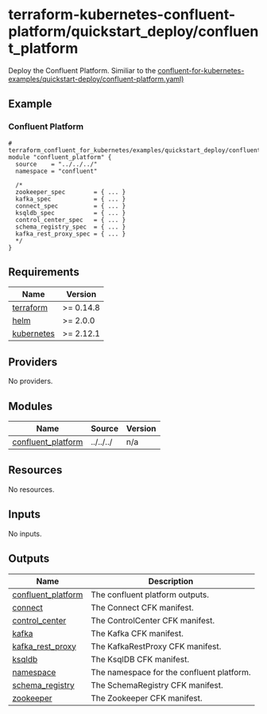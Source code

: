 # terraform-kubernetes-confluent-platform/quickstart_deploy/confluent_platform

Deploy the Confluent Platform. Similiar to the [confluent-for-kubernetes-examples/quickstart-deploy/confluent-platform.yaml)](https://github.com/confluentinc/confluent-kubernetes-examples/blob/master/quickstart-deploy/confluent-platform.yaml)

<!-- BEGINNING OF PRE-COMMIT-TERRAFORM DOCS HOOK -->

## Example

### Confluent Platform

```hcl
# terraform_confluent_for_kubernetes/examples/quickstart_deploy/confluent_platform/main.tf
module "confluent_platform" {
  source    = "../../../"
  namespace = "confluent"

  /*
  zookeeper_spec        = { ... }
  kafka_spec            = { ... }
  connect_spec          = { ... }
  ksqldb_spec           = { ... }
  control_center_spec   = { ... }
  schema_registry_spec  = { ... }
  kafka_rest_proxy_spec = { ... }
  */
}
```

## Requirements

| Name | Version |
|------|---------|
| <a name="requirement_terraform"></a> [terraform](#requirement\_terraform) | >= 0.14.8 |
| <a name="requirement_helm"></a> [helm](#requirement\_helm) | >= 2.0.0 |
| <a name="requirement_kubernetes"></a> [kubernetes](#requirement\_kubernetes) | >= 2.12.1 |
## Providers

No providers.
## Modules

| Name | Source | Version |
|------|--------|---------|
| <a name="module_confluent_platform"></a> [confluent\_platform](#module\_confluent\_platform) | ../../../ | n/a |
## Resources

No resources.
## Inputs

No inputs.
## Outputs

| Name | Description |
|------|-------------|
| <a name="output_confluent_platform"></a> [confluent\_platform](#output\_confluent\_platform) | The confluent platform outputs. |
| <a name="output_connect"></a> [connect](#output\_connect) | The Connect CFK manifest. |
| <a name="output_control_center"></a> [control\_center](#output\_control\_center) | The ControlCenter CFK manifest. |
| <a name="output_kafka"></a> [kafka](#output\_kafka) | The Kafka CFK manifest. |
| <a name="output_kafka_rest_proxy"></a> [kafka\_rest\_proxy](#output\_kafka\_rest\_proxy) | The KafkaRestProxy CFK manifest. |
| <a name="output_ksqldb"></a> [ksqldb](#output\_ksqldb) | The KsqlDB CFK manifest. |
| <a name="output_namespace"></a> [namespace](#output\_namespace) | The namespace for the confluent platform. |
| <a name="output_schema_registry"></a> [schema\_registry](#output\_schema\_registry) | The SchemaRegistry CFK manifest. |
| <a name="output_zookeeper"></a> [zookeeper](#output\_zookeeper) | The Zookeeper CFK manifest. |
<!-- END OF PRE-COMMIT-TERRAFORM DOCS HOOK -->
